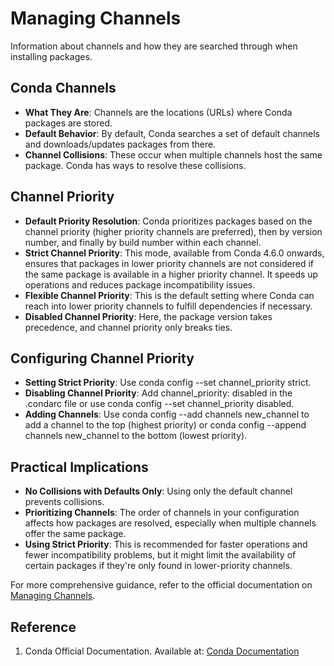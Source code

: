 
# Managing Channels

Information about channels and how they are searched through when installing packages.

## Conda Channels

- **What They Are**: Channels are the locations (URLs) where Conda packages are stored.
- **Default Behavior**: By default, Conda searches a set of default channels and downloads/updates packages from there.
- **Channel Collisions**: These occur when multiple channels host the same package. Conda has ways to resolve these collisions.

## Channel Priority

- **Default Priority Resolution**: Conda prioritizes packages based on the channel priority (higher priority channels are preferred), then by version number, and finally by build number within each channel.
- **Strict Channel Priority**: This mode, available from Conda 4.6.0 onwards, ensures that packages in lower priority channels are not considered if the same package is available in a higher priority channel. It speeds up operations and reduces package incompatibility issues.
- **Flexible Channel Priority**: This is the default setting where Conda can reach into lower priority channels to fulfill dependencies if necessary.
- **Disabled Channel Priority**: Here, the package version takes precedence, and channel priority only breaks ties.

## Configuring Channel Priority

- **Setting Strict Priority**: Use conda config --set channel_priority strict.
- **Disabling Channel Priority**: Add channel_priority: disabled in the .condarc file or use conda config --set channel_priority disabled.
- **Adding Channels**: Use conda config --add channels new_channel to add a channel to the top (highest priority) or conda config --append channels new_channel to the bottom (lowest priority).

## Practical Implications

- **No Collisions with Defaults Only**: Using only the default channel prevents collisions.
- **Prioritizing Channels**: The order of channels in your configuration affects how packages are resolved, especially when multiple channels offer the same package.
- **Using Strict Priority**: This is recommended for faster operations and fewer incompatibility problems, but it might limit the availability of certain packages if they're only found in lower-priority channels.

For more comprehensive guidance, refer to the official documentation on [Managing Channels](https://conda.io/projects/conda/en/latest/user-guide/tasks/manage-channels.html).

## Reference

1. Conda Official Documentation. Available at: [Conda Documentation](https://docs.conda.io/projects/conda/en/latest/index.html)
